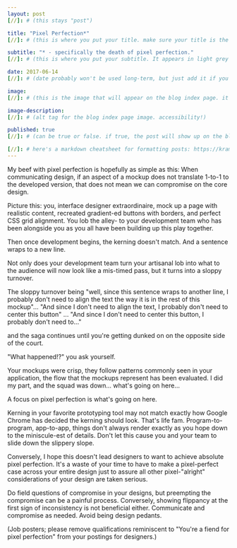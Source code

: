 ```yaml
---
layout: post
[//]: # (this stays "post")

title: "Pixel Perfection*"
[//]: # (this is where you put your title. make sure your title is the same name as the file)

subtitle: "* - specifically the death of pixel perfection."
[//]: # (this is where you put your subtitle. It appears in light grey under the title currently and underneath post on blog post index listing)

date: 2017-06-14
[//]: # (date probably won't be used long-term, but just add it if you want)

image:
[//]: # (this is the image that will appear on the blog index page. it'll be a fixed dimension for all images used. I may have to have 2 images; one for the blog index page and one for the header of the post itself)

image-description:
[//]: # (alt tag for the blog index page image. accessibility!)

published: true
[//]: # (can be true or false. if true, the post will show up on the blog index page, if not, it won't.)

[//]: # here's a markdown cheatsheet for formatting posts: https://kramdown.gettalong.org/quickref.html
---
```


My beef with pixel perfection is hopefully as simple as this:
When communicating design, if an aspect of a mockup does not translate 1-to-1 to the developed version, that does not mean we can compromise on the core design.

Picture this: you, interface designer extraordinaire, mock up a page with realistic content, recreated gradient-ed buttons with borders, and perfect CSS grid alignment. You lob the alley- to your development team who has been alongside you as you all have been building up this play together.

Then once development begins, the kerning doesn't match. And a sentence wraps to a new line.

Not only does your development team turn your artisanal lob into what to the audience will now look like a mis-timed pass, but it turns into a sloppy turnover.

The sloppy turnover being "well, since this sentence wraps to another line, I probably don't need to align the text the way it is in the rest of this mockup"... "And since I don't need to align the text, I probably don't need to center this button" ... "And since I don't need to center this button, I probably don't need to..."

and the saga continues until you're getting dunked on on the opposite side of the court.

"What happened!?" you ask yourself.

Your mockups were crisp, they follow patterns commonly seen in your application, the flow that the mockups represent has been evaluated. I did my part, and the squad was down... what's going on here...

A focus on pixel perfection is what's going on here.

Kerning in your favorite prototyping tool may not match exactly how Google Chrome has decided the kerning should look. That's life fam. Program-to-program, app-to-app, things don't always render exactly as you hope down to the miniscule-est of details. Don't let this cause you and your team to slide down the slippery slope.

Conversely, I hope this doesn't lead designers to want to achieve absolute pixel perfection. It's a waste of your time to have to make a pixel-perfect case across your entire design just to assure all other pixel-"alright" considerations of your design are taken serious.

Do field questions of compromise in your designs, but preempting the compromise can be a painful process. Conversely, showing flippancy at the first sign of inconsistency is not beneficial either. Communicate and compromise as needed. Avoid being design pedants. 

(Job posters; please remove qualifications reminiscent to "You're a fiend for pixel perfection" from your postings for designers.)
